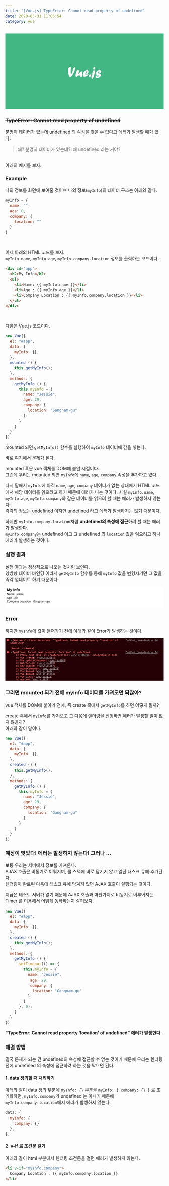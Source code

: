 ```yaml
---
title: "[Vue.js] TypeError: Cannot read property of undefined"
date: 2020-05-31 11:05:54
category: vue
---
```


![](images/vue.png)

### ~~TypeError: Cannot read property of undefined~~

분명히 데이터가 있는데 undefined 의 속성을 찾을 수 없다고 에러가 발생할 때가 있다.

> 왜? 분명히 데이터가 있는데?! 왜 undefined 라는 거야?

<br>
아래의 예시를 보자.

### Example

나의 정보를 화면에 보여줄 것이며 나의 정보(`myInfo`)의 데이터 구조는 아래와 같다.
```js
myInfo = {
  name: "",
  age: 0,
  company: {
    location: ""
  }
}
```

<br>

이제 아래의 HTML 코드를 보자.  
`myInfo.name`, `myInfo.age`, `myInfo.company.location` 정보를 출력하는 코드이다.

```html
<div id="app">
  <h2>My Info</h2>
  <ul>
    <li>Name: {{ myInfo.name }}</li>
    <li>Age : {{ myInfo.age }}</li>
    <li>Company Location : {{ myInfo.company.location }}</li>
  </ul>
</div>
```

<br>

다음은 Vue.js 코드이다.

```js
new Vue({
  el: "#app",
  data: {
    myInfo: {},
  },
  mounted () {
  	this.getMyInfo();
  },
  methods: {
  	getMyInfo () {
      this.myInfo = { 
        name: "Jessie",
        age: 29, 
        company: {
          location: "Gangnam-gu"
        } 
      }
    }
  }
})
```
mounted 되면 `getMyInfo()` 함수를 실행하여 `myInfo` 데이터에 값을 넣는다.

바로 여기에서 문제가 된다.

mounted 훅은 vue 객체를 DOM에 붙인 시점이다.  
그런데 우리는 mounted 되면 `myInfo`에 `name`, `age`, `company` 속성을 추가하고 있다.

다시 말해서 `myInfo`에 아직 `name`, `age`, `company` 데이터가 없는 상태에서 HTML 코드에서 해당 데이터를 읽으려고 하기 때문에 에러가 나는 것이다.
사실 `myInfo.name`, `myInfo.age`, `myInfo.company`와 같은 데이터를 읽으려 할 때는 에러가 발생하지 않는다.  
각각의 정보는 undefined 이지만 undefined 라고 에러가 발생하지는 않기 때문이다.

하지만 `myInfo.company.location`처럼 **undefined의 속성에 접근**하려 할 때는 에러가 발생한다.  
`myInfo.company`는 undefined 이고 그 undefined 의 `location` 값을 읽으려고 하니 에러가 발생하는 것이다.

### 실행 결과
실행 결과는 정상적으로 나오는 것처럼 보인다.  
양방향 데이터 바인딩 이라서 `getMyInfo` 함수를 통해 `myInfo` 값을 변형시키면 그 값을 즉각 업데이트 하기 때문이다.

![](images/undefined-result.png)

### Error
하지만 `myInfo`에 값이 들어가기 전에 아래와 같이 Error가 발생하는 것이다.

![](images/undefined-error.png)

### 그러면 mounted 되기 전에 myInfo 데이터를 가져오면 되잖아?

vue 객체를 DOM에 붙이기 전에, 즉 create 훅에서 `getMyInfo`를 하면 어떻게 될까?

create 훅에서 `myInfo`를 가져오고 그 다음에 렌더링을 진행하면 에러가 발생할 일이 없지 않을까?  
아래와 같이 말이다.

```js
new Vue({
  el: "#app",
  data: {
    myInfo: {},
  },
  created () {
  	this.getMyInfo();
  },
  methods: {
  	getMyInfo () {
      this.myInfo = { 
        name: "Jessie",
        age: 29, 
        company: {
          location: "Gangnam-gu"
        } 
      }
    }
  }
})
```

### 예상이 맞았다! 에러는 발생하지 않는다! 그러나 ...

보통 우리는 서버에서 정보를 가져온다.  
AJAX 호출은 비동기로 이뤄지며, 콜 스택에 바로 담기지 않고 일단 태스크 큐에 추가된다.  
렌더링이 완료된 다음에 태스크 큐에 담겨져 있던 AJAX 호출이 실행되는 것이다.

지금은 테스트 서버가 없기 때문에 AJAX 호출과 마찬가지로 비동기로 이루어지는 Timer 를 이용해서 어떻게 동작하는지 살펴보자.

```js
new Vue({
  el: "#app",
  data: {
    myInfo: {},
  },
  created () {
  	this.getMyInfo();
  },
  methods: {
  	getMyInfo () {
      setTimeout(() => {
        this.myInfo = { 
          name: "Jessie",
           age: 29, 
           company: {
            location: "Gangnam-gu"
          } 
        }
      }, 0);
    }
  }
})
```

**"TypeError: Cannot read property 'location' of undefined" 에러가 발생한다.**

### 해결 방법

결국 문제가 되는 건 undefined의 속성에 접근할 수 없는 것이기 때문에 우리는 렌더링 전에 undefined 의 속성에 접근하려 하는 것을 막으면 된다.

#### 1. data 정의할 때 처리하기 
아래와 같이 data 정의 부분에 `myInfo: {}` 부분을 `myInfo: { company: {} }` 로 초기화하면, `myInfo.company`가 undefined 는 아니기 때문에 `myInfo.company.location`에서 에러가 발생하지 않는다.

```js
data: {
  myInfo: {
    company: {}
  },
},
```

#### 2. v-if 로 조건문 걸기
아래와 같이 html 부분에서 렌더링 조건문을 걸면 에러가 발생하지 않는다.
```html
<li v-if="myInfo.company">
  Company Location : {{ myInfo.company.location }}
</li>
```